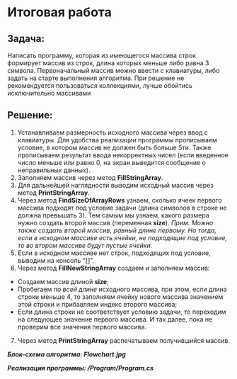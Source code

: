 # Итоговая работа

## Задача:
Написать программу, которая из имеющегося массива строк формирует массив из строк, длина которых меньше либо равна 3 символа. Первоначальный массив можно ввести с клавиатуры, либо задать на старте выполнения алгоритма. При решение не рекомендуется пользоваться коллекциями, лучше обойтись исключительно массивами

## Решение: 

1. Устанавливаем размерность исходного массива через ввод с клавиатуры. Для удобства реализации программы прописываем условие, в котором массив не должен быть больше 5ти. Также прописываем результат ввода некорректных чисел (если введенное число меньше или равно 0, на экран выведится сообщение о неправильных данных). 
2. Заполняем массив через метод **FillStringArray**. 
3. Для дальнейшей наглядности выводим исходный массив через метод **PrintStringArray**.
4. Через метод **FindSizeOfArrayRows** узнаем, сколько ячеек первого массива подходят под условие задачи (длина символов в строке не должна превышать 3). Тем самым мы узнаем, какого размера нужно создать второй массив (переменная **size**). *Прим. Можно также создать второй массив, равный длине первому. Но тогда, если в исходном массиве есть ячейки, не подходящие под условие, то во втором массиве будут пустые ячейки.*
5. Если в исходном массиве нет строк, подходящих под условие, выводим на консоль "[]".
6. Через метод **FillNewStringArray** создаем и заполняем массив:
* Создаем массив длиной **size**;
* Пробегаем *по всей длине* исходного массива, при этом, если длина строки меньше 4, то заполняем ячейку нового массива значением этой строки и прибавляем индекс второго массива;
* Если длина строки не соответствует условию задачи, то переходим на следующее значение первого массива. И так далее, пока не проверим все значения первого массива.
7. Через метод **PrintStringArray** распечатываем получившийся массив.
 

 ***Блок-схема алгоритма: Flowchart.jpg***

 ***Реализация программы: /Program/Program.cs***
